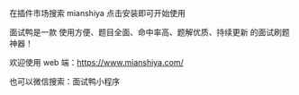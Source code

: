 在插件市场搜索 mianshiya 点击安装即可开始使用

面试鸭是一款 使用方便、题目全面、命中率高、题解优质、持续更新 的面试刷题神器！

欢迎使用 web 端：https://www.mianshiya.com/

也可以微信搜索：面试鸭小程序